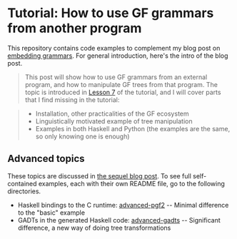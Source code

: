 # Tutorial: How to use GF grammars from another program

This repository contains code examples to complement my blog post on [embedding grammars](https://inariksit.github.io/gf/2019/12/12/embedding-grammars.html). For general introduction, here's the intro of the blog post.

> This post will show how to use GF grammars from an external program, and how to manipulate GF trees from that program.
> The topic is introduced in [Lesson 7](http://www.grammaticalframework.org/doc/tutorial/gf-tutorial.html#toc143) of the tutorial, and I will cover parts that I find missing in the tutorial:

> * Installation, other practicalities of the GF ecosystem
> * Linguistically motivated example of tree manipulation
> * Examples in both Haskell and Python (the examples are the same, so only knowing one is enough)


## Advanced topics

These topics are discussed in [the sequel blog post](https://inariksit.github.io/gf/2024/01/25/embedding-grammars-2.html). To see full self-contained examples, each with their own README file, go to the following directories.

* Haskell bindings to the C runtime: [advanced-pgf2](advanced-pgf2) -- Minimal difference to the "basic" example
* GADTs in the generated Haskell code: [advanced-gadts](advanced-gadts) -- Significant difference, a new way of doing tree transformations
